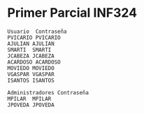 # Primer Parcial INF324

	Usuario  Contraseña
	PVICARIO PVICARIO
 	AJULIAN	AJULIAN
	SMARTI	SMARTI
	JCABEZA	JCABEZA
	ACARDOSO ACARDOSO
	MOVIEDO	MOVIEDO
	VGASPAR	VGASPAR
	ISANTOS	ISANTOS

	Administradores Contraseña
	MPILAR	MPILAR
	JPOVEDA	JPOVEDA

